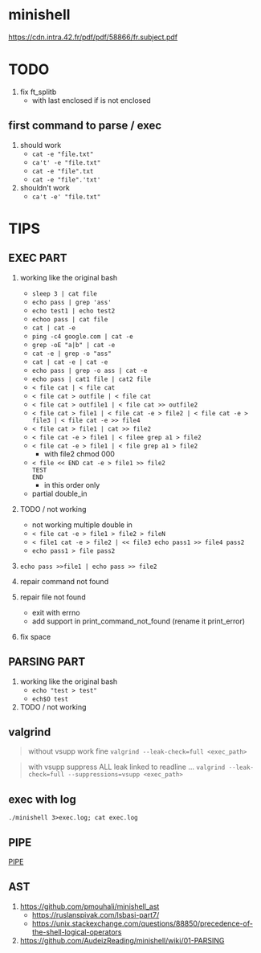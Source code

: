 # minishell
https://cdn.intra.42.fr/pdf/pdf/58866/fr.subject.pdf

# TODO

1. fix ft_splitb
	- with last enclosed if is not enclosed

## first command to parse / exec

1. should work
	- `cat -e "file.txt"`
	- `ca't' -e "file.txt"`
	- `cat -e "file".txt`
	- `cat -e "file".'txt'`
2. shouldn't work
	- `ca't -e' "file.txt"`

# TIPS

## EXEC PART

1. working like the original bash
	- `sleep 3 | cat file`
	- `echo pass | grep 'ass'`
	- `echo test1 | echo test2`
	- `echoo pass | cat file`
	- `cat | cat -e`
	- `ping -c4 google.com | cat -e`
	- `grep -oE "a|b" | cat -e`
	- `cat -e | grep -o "ass"`
	- `cat | cat -e | cat -e`
	- `echo pass | grep -o ass | cat -e`
	- `echo pass | cat1 file | cat2 file`
	- `< file cat | < file cat`
	- `< file cat > outfile | < file cat`
	- `< file cat > outfile1 | < file cat >> outfile2`
	- `< file cat > file1 | < file cat -e > file2 | < file cat -e > file3 | < file cat -e >> file4`
	- `< file cat > file1 | cat >> file2`
	- `< file cat -e > file1 | < filee grep a1 > file2`
	- `< file cat -e > file1 | < file grep a1 > file2`
		- with file2 chmod 000
	- `< file << END cat -e > file1 >> file2`<br>
	  `TEST`<br>
	  `END`
		- in this order only
	- partial double_in
1. TODO / not working
	- not working multiple double in
	- `< file cat -e > file1 > file2 > fileN`
	- `< file1 cat -e > file2 | << file3 echo pass1 >> file4 pass2`
	- `echo pass1 > file pass2`

1. `echo pass >>file1 | echo pass >> file2`
1. repair command not found
1. repair file not found
	- exit with errno
	- add support in print_command_not_found (rename it print_error)
1. fix space

## PARSING PART

1. working like the original bash
	- `echo "test > test"`
	- `ech$O test`
1. TODO / not working

## valgrind
> without vsupp work fine
`valgrind --leak-check=full <exec_path>`

> with vsupp suppress ALL leak linked to readline ...
`valgrind --leak-check=full --suppressions=vsupp <exec_path>`

## exec with log
`./minishell 3>exec.log; cat exec.log`

## PIPE
[PIPE](https://youtu.be/ceNaZzEoUhk?t=1576)

## AST
1. https://github.com/pmouhali/minishell_ast
	- https://ruslanspivak.com/lsbasi-part7/
	- https://unix.stackexchange.com/questions/88850/precedence-of-the-shell-logical-operators
1. https://github.com/AudeizReading/minishell/wiki/01-PARSING

